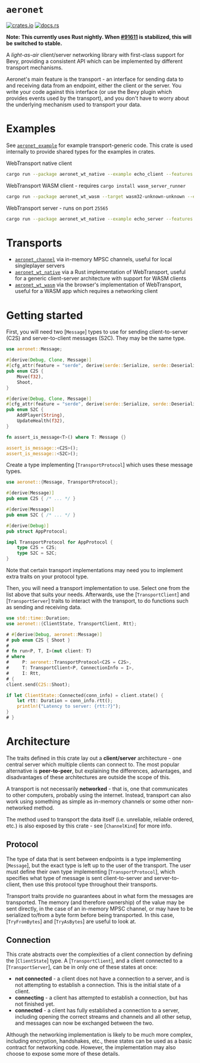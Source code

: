 # `aeronet`

[![crates.io](https://img.shields.io/crates/v/aeronet.svg)](https://crates.io/crates/aeronet)
[![docs.rs](https://img.shields.io/docsrs/aeronet)](https://docs.rs/aeronet)

**Note: This currently uses Rust nightly. When
[#91611](https://github.com/rust-lang/rust/issues/91611) is stabilized, this will be switched to
stable.**

A *light-as-air* client/server networking library with first-class support for Bevy, providing a
consistent API which can be implemented by different transport mechanisms.

Aeronet's main feature is the transport - an interface for sending data to and receiving data from
an endpoint, either the client or the server. You write your code against this interface (or use the
Bevy plugin which provides events used by the transport), and you don't have to worry about the
underlying mechanism used to transport your data.

# Examples

See [`aeronet_example`](https://github.com/aecsocket/aeronet/tree/main/aeronet_example) for example
transport-generic code. This crate is used internally to provide shared types for the examples in
crates.

WebTransport native client
```bash
cargo run --package aeronet_wt_native --example echo_client --features "bevy dangerous-configuration"
```

WebTransport WASM client - requires `cargo install wasm_server_runner`
```bash
cargo run --package aeronet_wt_wasm --target wasm32-unknown-unknown --example echo_client --features "bevy"
```

WebTransport server - runs on port `25565`
```bash
cargo run --package aeronet_wt_native --example echo_server --features "bevy"
```

# Transports

* [`aeronet_channel`](https://crates.io/crates/aeronet_channel) via in-memory MPSC channels, useful
  for local singleplayer servers
* [`aeronet_wt_native`](https://crates.io/crates/aeronet_wt_native) via a Rust implementation of
  WebTransport, useful for a generic client-server architecture with support for WASM clients
* [`aeronet_wt_wasm`](https://crates.io/crates/aeronet_wt_wasm) via the browser's implementation of
  WebTransport, useful for a WASM app which requires a networking client

# Getting started

First, you will need two [`Message`] types to use for sending client-to-server (C2S) and
server-to-client messages (S2C). They may be the same type.

```rust
use aeronet::Message;

#[derive(Debug, Clone, Message)]
#[cfg_attr(feature = "serde", derive(serde::Serialize, serde::Deserialize))]
pub enum C2S {
    Move(f32),
    Shoot,
}

#[derive(Debug, Clone, Message)]
#[cfg_attr(feature = "serde", derive(serde::Serialize, serde::Deserialize))]
pub enum S2C {
    AddPlayer(String),
    UpdateHealth(f32),
}

fn assert_is_message<T>() where T: Message {}

assert_is_message::<C2S>();
assert_is_message::<S2C>();
```

Create a type implementing [`TransportProtocol`] which uses these message types.

```rust
use aeronet::{Message, TransportProtocol};

#[derive(Message)]
pub enum C2S { /* ... */ }

#[derive(Message)]
pub enum S2C { /* ... */ }

#[derive(Debug)]
pub struct AppProtocol;

impl TransportProtocol for AppProtocol {
    type C2S = C2S;
    type S2C = S2C;
}
```

Note that certain transport implementations may need you to implement extra traits on your protocol
type.

Then, you will need a transport implementation to use. Select one from the list above that suits
your needs. Afterwards, use the [`TransportClient`] and [`TransportServer`] traits to interact with
the transport, to do functions such as sending and receiving data.

```rust
use std::time::Duration;
use aeronet::{ClientState, TransportClient, Rtt};

# #[derive(Debug, aeronet::Message)]
# pub enum C2S { Shoot }
#
# fn run<P, T, I>(mut client: T)
# where
#     P: aeronet::TransportProtocol<C2S = C2S>,
#     T: TransportClient<P, ConnectionInfo = I>,
#     I: Rtt,
# {
client.send(C2S::Shoot);

if let ClientState::Connected(conn_info) = client.state() {
    let rtt: Duration = conn_info.rtt();
    println!("Latency to server: {rtt:?}");
}
# }
```

# Architecture

The traits defined in this crate lay out a **client/server** architecture - one central server which
multiple clients can connect to. The most popular alternative is **peer-to-peer**, but explaining
the differences, advantages, and disadvantages of these architectures are outside the scope of this.

A transport is not necessarily **networked** - that is, one that communicates to other computers,
probably using the internet. Instead, transport can also work using something as simple as in-memory
channels or some other non-networked method.

The method used to transport the data itself (i.e. unreliable, reliable ordered, etc.) is also
exposed by this crate - see [`ChannelKind`] for more info.

## Protocol

The type of data that is sent between endpoints is a type implementing [`Message`], but the exact
type is left up to the user of the transport. The user must define their own type implementing
[`TransportProtocol`], which specifies what type of message is sent client-to-server and
server-to-client, then use this protocol type throughout their transports.

Transport traits provide no guarantees about in what form the messages are transported. The
memory (and therefore ownership) of the value may be sent directly, in the case of an in-memory
MPSC channel, or may have to be serialized to/from a byte form before being transported. In this
case, [`TryFromBytes`] and [`TryAsBytes`] are useful to look at.

## Connection

This crate abstracts over the complexities of a client connection by defining the [`ClientState`]
type. A [`TransportClient`], and a client connected to a [`TransportServer`], can be in only one of
these states at once:
* **not connected** - a client does not have a connection to a server, and is not attempting to
  establish a connection. This is the initial state of a client.
* **connecting** - a client has attempted to establish a connection, but has not finished yet.
* **connected** - a client has fully established a connection to a server, including opening the
  correct streams and channels and all other setup, and messages can now be exchanged between the
  two.

Although the networking implementation is likely to be much more complex, including encryption,
handshakes, etc., these states can be used as a basic contract for networking code. However, the
implementation may also choose to expose some more of these details.

